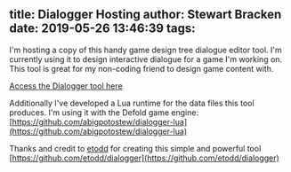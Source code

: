 title: Dialogger Hosting
author: Stewart Bracken
date: 2019-05-26 13:46:39
tags:
---
I'm hosting a copy of this handy game design tree dialogue editor tool. I'm currently using it to design interactive dialogue for a game I'm working on. This tool is great for my non-coding friend to design game content with.

[Access the Dialogger tool here](https://stewartbracken.club/static/Dialogger/index.html)



Additionally I've developed a Lua runtime for the data files this tool produces. I'm using it with the Defold game engine: [https://github.com/abigpotostew/dialogger-lua](https://github.com/abigpotostew/dialogger-lua)


Thanks and credit to [etodd](http://etodd.io/) for creating this simple and powerful tool [https://github.com/etodd/dialogger](https://github.com/etodd/dialogger)
